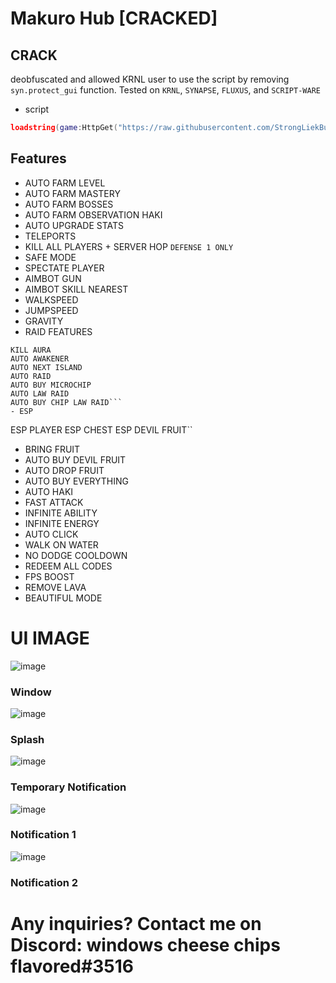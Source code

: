 # Makuro Hub [CRACKED]

## CRACK

deobfuscated and allowed KRNL user to use the script by removing `syn.protect_gui` function.
Tested on `KRNL`, `SYNAPSE`, `FLUXUS`, and `SCRIPT-WARE`

- script
```lua
loadstring(game:HttpGet("https://raw.githubusercontent.com/StrongLiekBull/Mukuro-Hub-crack/main/Code"))()
```

## Features
- AUTO FARM LEVEL
- AUTO FARM MASTERY
- AUTO FARM BOSSES
- AUTO FARM OBSERVATION HAKI
- AUTO UPGRADE STATS
- TELEPORTS
- KILL ALL PLAYERS + SERVER HOP `DEFENSE 1 ONLY`
- SAFE MODE
- SPECTATE PLAYER
- AIMBOT GUN
- AIMBOT SKILL NEAREST
- WALKSPEED 
- JUMPSPEED
- GRAVITY
- RAID FEATURES
```
KILL AURA
AUTO AWAKENER
AUTO NEXT ISLAND
AUTO RAID
AUTO BUY MICROCHIP
AUTO LAW RAID
AUTO BUY CHIP LAW RAID```
- ESP
```
ESP PLAYER
ESP CHEST
ESP DEVIL FRUIT``
- BRING FRUIT
- AUTO BUY DEVIL FRUIT
- AUTO DROP FRUIT
- AUTO BUY EVERYTHING
- AUTO HAKI
- FAST ATTACK
- INFINITE ABILITY
- INFINITE ENERGY
- AUTO CLICK
- WALK ON WATER
- NO DODGE COOLDOWN
- REDEEM ALL CODES
- FPS BOOST
- REMOVE LAVA
- BEAUTIFUL MODE

# UI IMAGE

![image](https://media.discordapp.net/attachments/1062287278187221013/1085938701718274068/image.png?width=371&height=406)
### Window
![image](https://user-images.githubusercontent.com/82454201/221863995-7f86524a-c4ea-4123-8978-d57a99421b7c.png)
### Splash
![image](https://user-images.githubusercontent.com/82454201/221864179-56a4b5d6-df49-4f52-b1bb-ad3465a0e4f2.png)
### Temporary Notification
![image](https://user-images.githubusercontent.com/82454201/221864518-4215a85c-e1cb-4a05-a1c0-730a61a73e57.png)
### Notification 1
![image](https://user-images.githubusercontent.com/82454201/221864617-41d6443e-6623-487b-87c0-7502ff1a4ab4.png)
### Notification 2
# Any inquiries? Contact me on Discord: windows cheese chips flavored#3516
